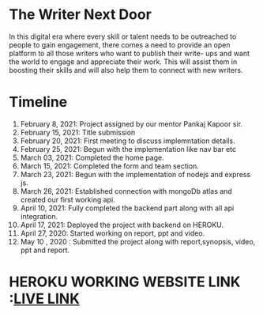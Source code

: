 # The Writer Next Door
In this digital era where every skill or talent needs to be outreached to people to gain engagement, there comes a need to provide an open platform to all those writers who want to publish their write- ups and want the world to engage and appreciate their work. This will assist them in boosting their skills and will also help them to connect with new writers. 
# Timeline
1.  February 8, 2021: Project assigned by our mentor Pankaj Kapoor sir.
2.  February 15, 2021: Title submission
3.  February 20, 2021: First meeting to discuss implemntation details.
4.  February 25, 2021: Begun with the implementation like nav bar etc
5.  March 03, 2021: Completed the home page.
6.  March 15, 2021: Completed the form and team section.
7.  March 23, 2021: Begun with the implementation of nodejs and express js.
8.  March 26, 2021: Established connection with mongoDb atlas and created our first working api.
9.  April 10, 2021: Fully completed the backend part along with all api integration.
10. April 17, 2021: Deployed the project with backend on HEROKU.
11. April 27, 2020: Started working on report, ppt and video.
12. May 10 , 2020 : Submitted the project along with report,synopsis, video, ppt and report.

# HEROKU WORKING WEBSITE LINK :<a href="https://writernextdoor-app.herokuapp.com/">LIVE LINK </a>
